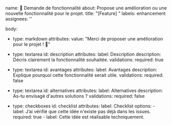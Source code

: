 name: 🚀 Demande de fonctionnalité
about: Propose une amélioration ou une nouvelle fonctionnalité pour le projet.
title: "[Feature] "
labels: enhancement
assignees: ''

body:
  - type: markdown
    attributes:
      value: "Merci de proposer une amélioration pour le projet ! 🚀"

  - type: textarea
    id: description
    attributes:
      label: Description
      description: Décris clairement la fonctionnalité souhaitée.
    validations:
      required: true

  - type: textarea
    id: avantages
    attributes:
      label: Avantages
      description: Explique pourquoi cette fonctionnalité serait utile.
    validations:
      required: false

  - type: textarea
    id: alternatives
    attributes:
      label: Alternatives
      description: As-tu envisagé d'autres solutions ?
    validations:
      required: false

  - type: checkboxes
    id: checklist
    attributes:
      label: Checklist
      options:
        - label: J’ai vérifié que cette idée n'existe pas déjà dans les issues.
          required: true
        - label: Cette idée est réalisable techniquement.
